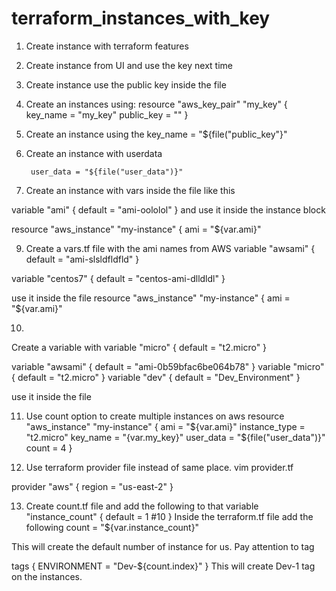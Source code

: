 # terraform_instances_with_key


1. Create instance with terraform features
2. Create instance from UI and use the key next time
3. Create instance use the public key inside the file 
4. Create an instances using:
resource "aws_key_pair" "my_key" {
  	key_name = "my_key"
        public_key = ""
  }
 5. Create an instance using the 
 key_name = "${file("public_key"}"
 
 7. Create an instance with userdata
 
         user_data = "${file("user_data")}"



8. Create an instance with vars inside the file like this

variable "ami" {
  default = "ami-oololol"
  }
and use it inside the instance block 

resource "aws_instance" "my-instance" {
	ami	=	"${var.ami}"
  
  
9. Create a vars.tf file with the ami names from AWS 
variable "awsami" {
  default = "ami-slsldfldfld" 
}

variable "centos7" {
  default = "centos-ami-dlldldl"
  }
  
use it inside the file 
resource "aws_instance" "my-instance" {
	ami	=	"${var.ami}"
  
  
 10. 
 Create a variable with
 variable "micro" {
  default = "t2.micro"
  }
  
variable "awsami" {
	default = "ami-0b59bfac6be064b78"
}
variable "micro" {
	default	= "t2.micro"
}
variable "dev" {
	default = "Dev_Environment"
}



 use it inside the file 
 
 
 11. Use count option to create multiple instances on aws 
 resource "aws_instance" "my-instance" {
	ami	=	"${var.ami}"
	instance_type	=	"t2.micro"
        key_name = "{var.my_key}"
        user_data = "${file("user_data")}"
        count = 4
	}
 
 
 12. Use terraform provider file instead of same place. 
 vim provider.tf
 
 provider "aws" {
  region = "us-east-2"
}
 
 
 13. Create count.tf file and add the following to that 
 variable  "instance_count" {
	default = 1  #10
}
Inside the terraform.tf file add the following 
count         = "${var.instance_count}"

This will create the default number of instance for us. 
Pay attention to tag

tags {
    ENVIRONMENT = "Dev-${count.index}"
  }
This will create Dev-1  tag on the instances.

 
 
